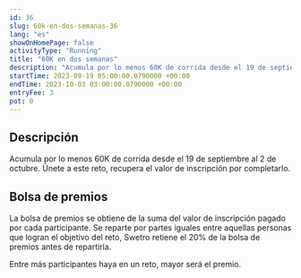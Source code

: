 ```yaml
---
id: 36
slug: 60k-en-dos-semanas-36
lang: "es"
showOnHomePage: false
activityType: "Running"
title: "60K en dos semanas"
description: "Acumula por lo menos 60K de corrida desde el 19 de septiembre al 2 de octubre. Únete a este reto, recupera el valor de inscripción por completarlo."
startTime: 2023-09-19 05:00:00.0790000 +00:00
endTime: 2023-10-03 03:00:00.0790000 +00:00
entryFee: 3
pot: 0
---
```


## Descripción

Acumula por lo menos 60K de corrida desde el 19 de septiembre al 2 de octubre. Únete a este reto, recupera el valor de inscripción por completarlo.

## Bolsa de premios

La bolsa de premios se obtiene de la suma del valor de inscripción pagado por cada participante. Se reparte por partes iguales entre aquellas personas que logran el objetivo del reto, Swetro retiene el 20% de la bolsa de premios antes de repartirla.

Entre más participantes haya en un reto, mayor será el premio.
